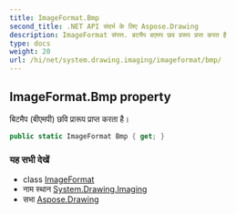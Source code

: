 ```yaml
---
title: ImageFormat.Bmp
second_title: .NET API संदर्भ के लिए Aspose.Drawing
description: ImageFormat संपत्त. बटमैप बएमप छव प्ररूप प्रप्त करत है
type: docs
weight: 20
url: /hi/net/system.drawing.imaging/imageformat/bmp/
---
```

## ImageFormat.Bmp property

बिटमैप (बीएमपी) छवि प्रारूप प्राप्त करता है।

```csharp
public static ImageFormat Bmp { get; }
```

### यह सभी देखें

* class [ImageFormat](../)
* नाम स्थान [System.Drawing.Imaging](../../imageformat/)
* सभा [Aspose.Drawing](../../../)


